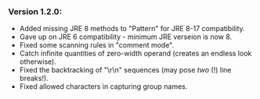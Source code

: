 ### Version 1.2.0:

* Added missing JRE 8 methods to "Pattern" for JRE 8-17 compatibility.
* Gave up on JRE 6 compatibility - minimum JRE verseion is now 8.
* Fixed some scanning rules in "comment mode".
* Catch infinite quantities of zero-width operand (creates an endless look otherwise).
* Fixed the backtracking of "\r\n" sequences (may pose *two* (!) line breaks!).
* Fixed allowed characters in capturing group names.
